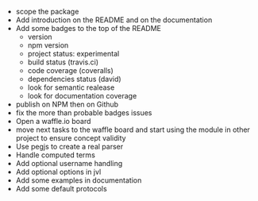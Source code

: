 + scope the package
+ Add introduction on the README and on the documentation
+ Add some badges to the top of the README
	+ version
	+ npm version
	+ project status: experimental
	+ build status (travis.ci)
	+ code coverage (coveralls)
	+ dependencies status (david)
	+ look for semantic realease
	+ look for documentation coverage
+ publish on NPM then on Github
+ fix the more than probable badges issues
+ Open a waffle.io board
+ move next tasks to the waffle board and start using the module in other project to ensure concept validity
+ Use pegjs to create a real parser
+ Handle computed terms 
+ Add optional username handling
+ Add optional options in jvl
+ Add some examples in documentation
+ Add some default protocols